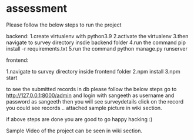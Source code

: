 # assessment

Please follow the below steps to run the project

backend:
1.create virtualenv with python3.9
2.activate the virtualenv
3.then navigate to survey directory insdie backend folder
4.run the command pip install -r requirements.txt
5.run the command python manage.py runserver

frontend:

1.navigate to survey directory inside frontend folder
2.npm install
3.npm start

to see the submitted records in db please follow the below steps
go to http://127.0.0.1:8000/admin
and login with sangeeth as username and password as sangeeth
then you will see surveydetails click on the record you could see records ..
attached sample picture in wiki section.

if above steps are done you are good to go happy hacking :)

Sample Video of the project can be seen in wiki section.

